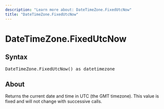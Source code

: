 ```yaml
---
description: "Learn more about: DateTimeZone.FixedUtcNow"
title: "DateTimeZone.FixedUtcNow"
---
```

# DateTimeZone.FixedUtcNow

## Syntax

<pre>
DateTimeZone.FixedUtcNow() as datetimezone
</pre>

## About

Returns the current date and time in UTC (the GMT timezone). This value is fixed and will not change with successive calls.
